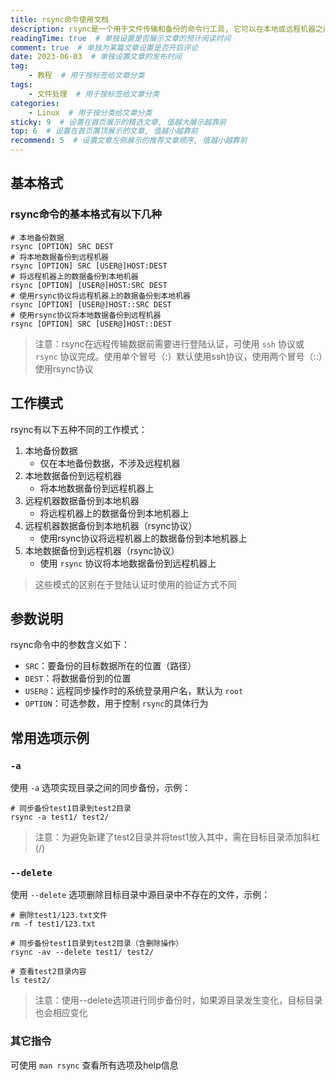 ```yaml
---
title: rsync命令使用文档
description: rsync是一个用于文件传输和备份的命令行工具, 它可以在本地或远程机器之间同步和复制文件。rsync具有高效、快速和灵活的特点，常用于数据备份、文件同步和远程文件传输等场景。
readingTime: true  # 单独设置是否展示文章的预计阅读时间
comment: true  # 单独为某篇文章设置是否开启评论
date: 2023-06-03  # 单独设置文章的发布时间
tag:
    - 教程  # 用于按标签给文章分类
tags:
    - 文件处理  # 用于按标签给文章分类
categories:
    - Linux  # 用于按分类给文章分类
sticky: 9  # 设置在首页展示的精选文章, 值越大展示越靠前
top: 6  # 设置在首页置顶展示的文章, 值越小越靠前
recommend: 5  # 设置文章左侧展示的推荐文章顺序, 值越小越靠前
---
```


## 基本格式

### rsync命令的基本格式有以下几种

```shell
# 本地备份数据
rsync [OPTION] SRC DEST
# 将本地数据备份到远程机器
rsync [OPTION] SRC [USER@]HOST:DEST
# 将远程机器上的数据备份到本地机器
rsync [OPTION] [USER@]HOST:SRC DEST
# 使用rsync协议将远程机器上的数据备份到本地机器
rsync [OPTION] [USER@]HOST::SRC DEST
# 使用rsync协议将本地数据备份到远程机器
rsync [OPTION] SRC [USER@]HOST::DEST
```

> 注意：rsync在远程传输数据前需要进行登陆认证，可使用 `ssh` 协议或 `rsync` 协议完成。使用单个冒号（:）默认使用ssh协议，使用两个冒号（::）使用rsync协议

## 工作模式

rsync有以下五种不同的工作模式：

1. 本地备份数据
   - 仅在本地备份数据，不涉及远程机器
2. 本地数据备份到远程机器
   - 将本地数据备份到远程机器上
3. 远程机器数据备份到本地机器
   - 将远程机器上的数据备份到本地机器上
4. 远程机器数据备份到本地机器（rsync协议）
   - 使用rsync协议将远程机器上的数据备份到本地机器上
5. 本地数据备份到远程机器（rsync协议）
   - 使用 `rsync` 协议将本地数据备份到远程机器上

> 这些模式的区别在于登陆认证时使用的验证方式不同

## 参数说明

rsync命令中的参数含义如下：

* `SRC`：要备份的目标数据所在的位置（路径）
* `DEST`：将数据备份到的位置
* `USER@`：远程同步操作时的系统登录用户名，默认为 `root`
* `OPTION`：可选参数，用于控制 `rsync`的具体行为

## 常用选项示例

### `-a`

使用 `-a` 选项实现目录之间的同步备份，示例：

```shell
# 同步备份test1目录到test2目录
rsync -a test1/ test2/
```

> 注意：为避免新建了test2目录并将test1放入其中，需在目标目录添加斜杠(/)

### `--delete`

使用 `--delete` 选项删除目标目录中源目录中不存在的文件，示例：

```shell
# 删除test1/123.txt文件
rm -f test1/123.txt

# 同步备份test1目录到test2目录（含删除操作）
rsync -av --delete test1/ test2/

# 查看test2目录内容
ls test2/
```

> 注意：使用--delete选项进行同步备份时，如果源目录发生变化，目标目录也会相应变化

### 其它指令

可使用 `man rsync` 查看所有选项及help信息
